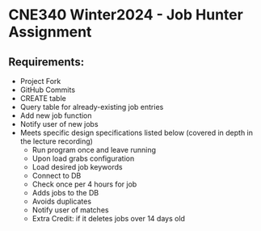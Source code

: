 # CNE340 Winter2024 - Job Hunter Assignment

## Requirements:

   * Project Fork
   * GitHub Commits
   * CREATE table
   * Query table for already-existing job entries
   * Add new job function
   * Notify user of new jobs
   * Meets specific design specifications listed below (covered in depth in the lecture recording)
       - Run program once and leave running
       - Upon load grabs configuration
       - Load desired job keywords
       - Connect to DB
       - Check once per 4 hours for job
       - Adds jobs to the DB
       - Avoids duplicates
       - Notify user of matches
       - Extra Credit: if it deletes jobs over 14 days old
